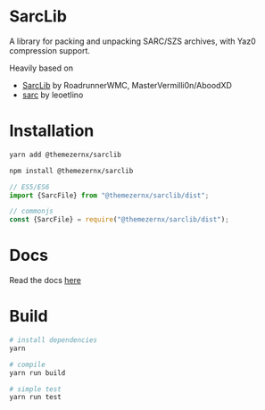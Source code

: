 # SarcLib

A library for packing and unpacking SARC/SZS archives, with Yaz0 compression support.

Heavily based on

- [SarcLib](https://github.com/aboood40091/SarcLib) by RoadrunnerWMC, MasterVermilli0n/AboodXD
- [sarc](https://github.com/zeldamods/sarc) by leoetlino

# Installation

```bash
yarn add @themezernx/sarclib

npm install @themezernx/sarclib
```

```ts
// ES5/ES6
import {SarcFile} from "@themezernx/sarclib/dist";

// commonjs
const {SarcFile} = require("@themezernx/sarclib/dist");
```

# Docs

Read the docs [here](http://themezernx.github.io/SarcLib)

# Build

```bash
# install dependencies
yarn

# compile
yarn run build

# simple test
yarn run test
```
